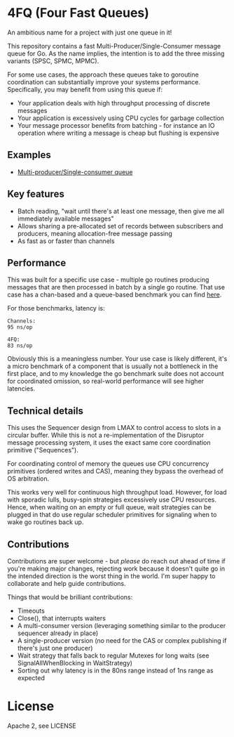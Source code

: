 # 4FQ (Four Fast Queues)

An ambitious name for a project with just one queue in it!

This repository contains a fast Multi-Producer/Single-Consumer message queue for Go. 
As the name implies, the intention is to add the three missing variants (SPSC, SPMC, MPMC).

For some use cases, the approach these queues take to goroutine coordination can substantially improve your systems performance.
Specifically, you may benefit from using this queue if:

- Your application deals with high throughput processing of discrete messages
- Your application is excessively using CPU cycles for garbage collection
- Your message processor benefits from batching - for instance an IO operation where writing a message is cheap but flushing is expensive

## Examples

- [Multi-producer/Single-consumer queue](pkg/queue/example_test.go#L8)

## Key features

- Batch reading, "wait until there's at least one message, then give me all immediately available messages"
- Allows sharing a pre-allocated set of records between subscribers and producers,
  meaning allocation-free message passing
- As fast as or faster than channels

## Performance

This was built for a specific use case - multiple go routines producing messages that 
are then processed in batch by a single go routine. That use case has a chan-based and
a queue-based benchmark you can find [here](pkg/queue/mpsc_test.go#L86).

For those benchmarks, latency is:

    Channels:
    95 ns/op
    
    4FQ:
    83 ns/op

Obviously this is a meaningless number. Your use case is likely different, it's a micro benchmark 
of a component that is usually not a bottleneck in the first place, and to my knowledge the go 
benchmark suite does not account for coordinated omission, so real-world performance will see 
higher latencies. 

## Technical details

This uses the Sequencer design from LMAX to control access to slots in a circular buffer.
While this is not a re-implementation of the Disruptor message processing system, it uses the exact 
same core coordination primitive ("Sequences").

For coordinating control of memory the queues use CPU concurrency primitives (ordered writes and CAS),
meaning they bypass the overhead of OS arbitration. 

This works very well for continuous high throughput load.
However, for load with sporadic lulls, busy-spin strategies excessively use CPU resources. 
Hence, when waiting on an empty or full queue, wait strategies can be plugged in that do use
regular scheduler primitives for signaling when to wake go routines back up.

## Contributions

Contributions are super welcome - but *please* do reach out ahead of time if you're making major changes,
rejecting work because it doesn't quite go in the intended direction is the worst thing in the world. 
I'm super happy to collaborate and help guide contributions.

Things that would be brilliant contributions:

- Timeouts
- Close(), that interrupts waiters
- A multi-consumer version (leveraging something similar to the producer sequencer already in place)
- A single-producer version (no need for the CAS or complex publishing if there's just one producer)
- Wait strategy that falls back to regular Mutexes for long waits (see SignalAllWhenBlocking in WaitStrategy)
- Sorting out why latency is in the 80ns range instead of 1ns range as expected

# License

Apache 2, see LICENSE